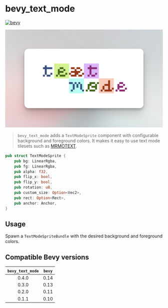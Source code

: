 # bevy_text_mode

[![bevy](https://img.shields.io/badge/bevy-v0.14.0-blue.svg)](https://github.com/bevyengine/bevy)

<p align="center">
    <img src="https://raw.githubusercontent.com/yopox/bevy_text_mode/main/assets/promo.png" />
</p>

> `bevy_text_mode` adds a `TextModeSprite` component with configurable background and foreground colors.
It makes it easy to use text mode tilesets such as [MRMOTEXT](https://mrmotarius.itch.io/mrmotext).

```rust
pub struct TextModeSprite {
    pub bg: LinearRgba,
    pub fg: LinearRgba,
    pub alpha: f32,
    pub flip_x: bool,
    pub flip_y: bool,
    pub rotation: u8,
    pub custom_size: Option<Vec2>,
    pub rect: Option<Rect>,
    pub anchor: Anchor,
}
```

## Usage

Spawn a `TextModeSpriteBundle` with the desired background and foreground colors.

## Compatible Bevy versions

| `bevy_text_mode` | `bevy` |
|:----------------:|:------:|
|      0.4.0       |  0.14  |
|      0.3.0       |  0.13  |
|      0.2.0       |  0.11  |
|      0.1.1       |  0.10  |
